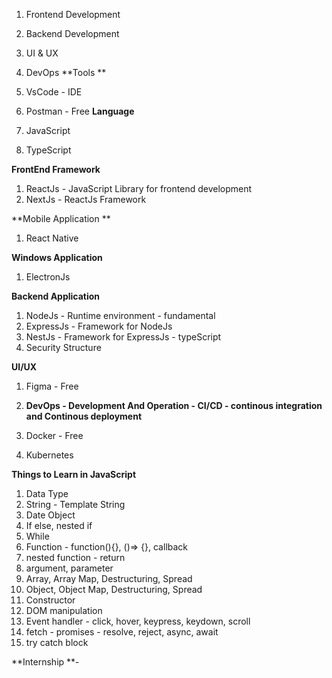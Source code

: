1. Frontend Development
2. Backend Development
3. UI & UX
4. DevOps
   **Tools **

5. VsCode - IDE
6. Postman - Free
   **Language**

7. JavaScript
8. TypeScript

**FrontEnd Framework**

1. ReactJs - JavaScript Library for frontend development
2. NextJs - ReactJs Framework

**Mobile Application **

1. React Native

**Windows Application**

1. ElectronJs

**Backend Application**

1. NodeJs - Runtime environment - fundamental
2. ExpressJs - Framework for NodeJs
3. NestJs - Framework for ExpressJs - typeScript
4. Security Structure

**UI/UX**

1. Figma - Free
2. **DevOps - Development And Operation - CI/CD - continous integration and Continous deployment**

3. Docker - Free
4. Kubernetes

**Things to Learn in JavaScript**

1. Data Type
2. String - Template String
3. Date Object
4. If else, nested if
5. While
6. Function - function(){}, ()=> {}, callback
7. nested function - return
8. argument, parameter
9. Array, Array Map, Destructuring, Spread
10. Object, Object Map, Destructuring, Spread
11. Constructor
12. DOM manipulation
13. Event handler - click, hover, keypress, keydown, scroll
14. fetch - promises - resolve, reject, async, await
15. try catch block

**Internship **-
